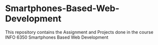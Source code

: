 # Smartphones-Based-Web-Development
This repository contains the Assignment and Projects done in the course INFO 6350 Smartphones Based Web Development
